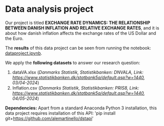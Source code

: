 # Data analysis project

Our project is titled **EXCHANGE RATE DYNAMICS: THE RELATIONSHIP BETWEEN DANISH INFLATION AND RELATIVE EXCHANGE RATES**, and it is about how danish inflation affects the exchange rates of the US Dollar and the Euro.

The **results** of this data project can be seen from running the notebook: [dataproject.ipynb](dataproject.ipynb).

We apply the **following datasets** to answer our research question:

1. dataVA.xlsx (*Danmarks Statistik, Statistikbanken: DNVALA, Link: https://www.statistikbanken.dk/statbank5a/default.asp?w=1440, 03/04-2024*) 
2. Inflation.csv (*Danmarks Statistik, Statistikbanken: PRIS8, Link: https://www.statistikbanken.dk/statbank5a/default.asp?w=1440, 04/05-2024*)

**Dependencies:** Apart from a standard Anaconda Python 3 installation, this data project requires installation of this API: 
'pip install git+https://github.com/alemartinello/dstapi'
